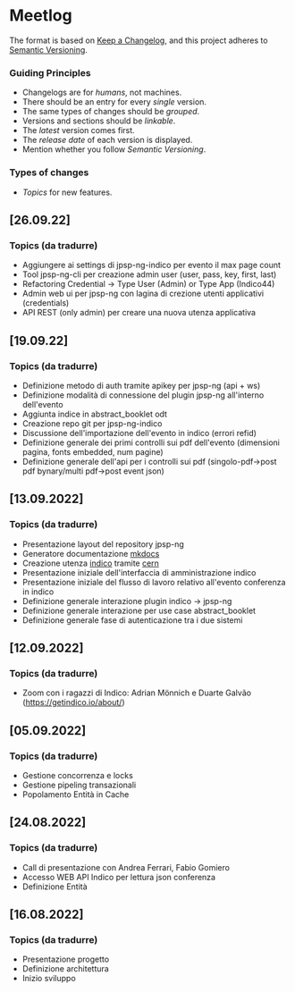 # Meetlog

The format is based on [Keep a Changelog](https://keepachangelog.com/en/1.0.0/),
and this project adheres to [Semantic Versioning](https://semver.org/spec/v2.0.0.html).


### Guiding Principles

- Changelogs are for *humans*, not machines.
- There should be an entry for every *single* version.
- The same types of changes should be *grouped*.
- Versions and sections should be *linkable*.
- The *latest* version comes first.
- The *release date* of each version is displayed.
- Mention whether you follow *Semantic Versioning*.


### Types of changes

- *Topics* for new features.


## [26.09.22]

### Topics (da tradurre)

 - Aggiungere ai settings di jpsp-ng-indico per evento il max page count
 - Tool jpsp-ng-cli per creazione admin user (user, pass, key, first, last)
 - Refactoring Credential -> Type User (Admin) or Type App (Indico44)
 - Admin web ui per jpsp-ng con lagina di crezione utenti applicativi (credentials)
 - API REST (only admin) per creare una nuova utenza applicativa



## [19.09.22]

### Topics (da tradurre)

 - Definizione metodo di auth tramite apikey per jpsp-ng (api + ws)
 - Definizione modalità di connessione del plugin jpsp-ng all'interno dell'evento
 - Aggiunta indice in abstract_booklet odt
 - Creazione repo git per jpsp-ng-indico
 - Discussione dell'importazione dell'evento in indico (errori refid)
 - Definizione generale dei primi controlli sui pdf dell'evento (dimensioni pagina, fonts embedded, num pagine)
 - Definizione generale dell'api per i controlli sui pdf (singolo-pdf->post pdf bynary/multi pdf->post event json)



## [13.09.2022]

### Topics (da tradurre)

- Presentazione layout del repository jpsp-ng
- Generatore documentazione [mkdocs](https://ipac-docs.jacow.org/)
- Creazione utenza [indico](https://indico.jacow.org) tramite [cern](https://oraweb.cern.ch/pls/jacow/profile.html)
- Presentazione iniziale dell'interfaccia di amministrazione indico
- Presentazione iniziale del flusso di lavoro relativo all'evento conferenza in indico
- Definizione generale interazione plugin indico -> jpsp-ng
- Definizione generale interazione per use case abstract_booklet
- Definizione generale fase di autenticazione tra i due sistemi


## [12.09.2022]

### Topics (da tradurre)

- Zoom con i ragazzi di Indico: Adrian Mönnich e Duarte Galvão (https://getindico.io/about/)


## [05.09.2022]

### Topics (da tradurre)

- Gestione concorrenza e locks
- Gestione pipeling transazionali
- Popolamento Entità in Cache


## [24.08.2022]

### Topics (da tradurre)

- Call di presentazione con Andrea Ferrari, Fabio Gomiero
- Accesso WEB API Indico per lettura json conferenza
- Definizione Entità



## [16.08.2022]

### Topics (da tradurre)

- Presentazione progetto
- Definizione architettura
- Inizio sviluppo

